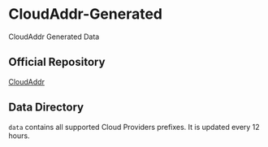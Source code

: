 # CloudAddr-Generated
CloudAddr Generated Data

## Official Repository
[CloudAddr](https://github.com/hyperxpro/CloudAddr)

## Data Directory
`data` contains all supported Cloud Providers prefixes. It is updated every 12 hours.

